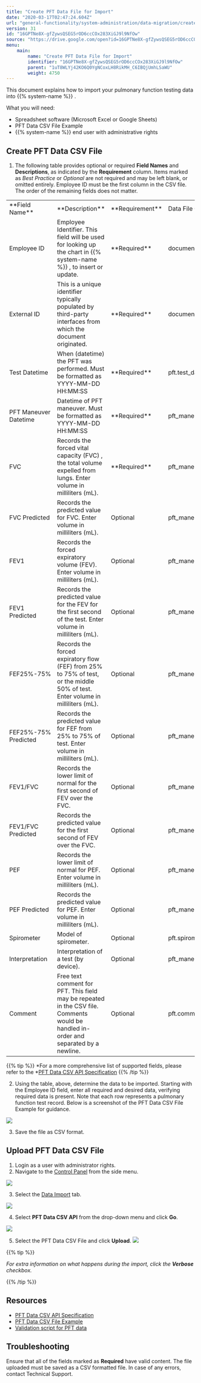 ```yaml
---
title: "Create PFT Data File for Import"
date: "2020-03-17T02:47:24.604Z"
url: "general-functionality/system-administration/data-migration/create-pft-data-file-for-import.html"
version: 31
id: "16GPTNe8X-gfZywsQSEG5rOD6ccCOx283XiGJ9l9NfOw"
source: "https://drive.google.com/open?id=16GPTNe8X-gfZywsQSEG5rOD6ccCOx283XiGJ9l9NfOw"
menu:
    main:
        name: "Create PFT Data File for Import"
        identifier: "16GPTNe8X-gfZywsQSEG5rOD6ccCOx283XiGJ9l9NfOw"
        parent: "1uT8WLYj42KO6Q0YgNCoxLH8RikMH_C6IBQjUmhLSaWU"
        weight: 4750
---
```

This document explains how to import your pulmonary function testing data into {{% system-name %}} .

What you will need:

* Spreadsheet software (Microsoft Excel or Google Sheets)
* PFT Data CSV File Example
* {{% system-name %}} end user with administrative rights

## Create PFT Data CSV File

1. The following table provides optional or required <strong>Field Names</strong> and <strong>Descriptions</strong>, as indicated by the <strong>Requirement</strong> column. Items marked as <em>Best Practice</em> or <em>Optional</em> are not required and may be left blank, or omitted entirely. Employee ID must be the first column in the CSV file. The order of the remaining fields does not matter.



<table>
  <tr>
    <td>**Field Name**</td>
    <td>**Description**</td>
    <td>**Requirement**</td>
    <td>Data File Column Header</td>
  </tr>
  <tr>
    <td>Employee ID</td>
    <td>Employee Identifier. This field will be used for looking up the chart in {{% system-name %}} , to insert or update.</td>
    <td>**Required**</td>
    <td>documents.pat_id</td>
  </tr>
  <tr>
    <td>External ID</td>
    <td>This is a unique identifier typically populated by third-party interfaces from which the document originated.</td>
    <td>**Required**</td>
    <td>documents.ext_doc_id</td>
  </tr>
  <tr>
    <td>Test Datetime</td>
    <td>When (datetime) the PFT was performed. Must be formatted as YYYY-MM-DD HH:MM:SS</td>
    <td>**Required**</td>
    <td>pft.test_datetime</td>
  </tr>
  <tr>
    <td>PFT Maneuver Datetime</td>
    <td>Datetime of PFT maneuver. Must be formatted as YYYY-MM-DD HH:MM:SS</td>
    <td>**Required**</td>
    <td>pft_maneuver.meneuver_datetime</td>
  </tr>
  <tr>
    <td>FVC</td>
    <td>Records the forced vital capacity (FVC) , the total volume expelled from lungs. Enter volume in milliliters (mL).</td>
    <td>**Required**</td>
    <td>pft_maneuver.fvc</td>
  </tr>
  <tr>
    <td>FVC Predicted</td>
    <td>Records the predicted value for FVC. Enter volume in milliliters (mL).</td>
    <td>Optional</td>
    <td>pft_maneuver.fvc_predicted</td>
  </tr>
  <tr>
    <td>FEV1</td>
    <td>Records the forced expiratory volume (FEV). Enter volume in milliliters (mL).</td>
    <td>Optional</td>
    <td>pft_maneuver.fev1</td>
  </tr>
  <tr>
    <td>FEV1 Predicted</td>
    <td>Records the predicted value for the FEV for the first second of the test. Enter volume in milliliters (mL).</td>
    <td>Optional</td>
    <td>pft_maneuver.fev1_predicted</td>
  </tr>
  <tr>
    <td>FEF25%-75%</td>
    <td>Records the forced expiratory flow (FEF) from 25% to 75% of test, or the middle 50% of test. Enter volume in milliliters (mL).</td>
    <td>Optional</td>
    <td>pft_maneuver.fef25_75</td>
  </tr>
  <tr>
    <td>FEF25%-75% Predicted</td>
    <td>Records the predicted value for FEF from 25% to 75% of test. Enter volume in milliliters (mL).</td>
    <td>Optional</td>
    <td>pft_maneuver.fef25_75_predicted</td>
  </tr>
  <tr>
    <td>FEV1/FVC</td>
    <td>Records the lower limit of normal for the first second of FEV over the FVC.</td>
    <td>Optional</td>
    <td>pft_maneuver.fev1_fvc</td>
  </tr>
  <tr>
    <td>FEV1/FVC Predicted</td>
    <td>Records the predicted value for the first second of FEV over the FVC.</td>
    <td>Optional</td>
    <td>pft_maneuver.fev1_fvc_predicted</td>
  </tr>
  <tr>
    <td>PEF</td>
    <td>Records the lower limit of normal for PEF. Enter volume in milliliters (mL).</td>
    <td>Optional</td>
    <td>pft_maneuver.pef</td>
  </tr>
  <tr>
    <td>PEF Predicted</td>
    <td>Records the predicted value for PEF. Enter volume in milliliters (mL).</td>
    <td>Optional</td>
    <td>pft_maneuver.pef_predicted</td>
  </tr>
  <tr>
    <td>Spirometer</td>
    <td>Model of spirometer.</td>
    <td>Optional</td>
    <td>pft.spirometer</td>
  </tr>
  <tr>
    <td>Interpretation</td>
    <td>Interpretation of a test (by device).</td>
    <td>Optional</td>
    <td>pft_maneuver.interpretation</td>
  </tr>
  <tr>
    <td>Comment</td>
    <td>Free text comment for PFT. This field may be repeated in the CSV file. Comments would be handled in-order and separated by a newline.</td>
    <td>Optional</td>
    <td>pft.comment</td>
  </tr>
</table>

 

{{% tip %}} *For a more comprehensive list of supported fields, please refer to the *[PFT Data CSV API Specification](https://docs.google.com/a/mieweb.com/spreadsheets/d/1uvP3Yi7uhMrvp_Ba_OBywXdElPLYzGNG9SRA7s2YqBM/) {{% /tip %}}


2. Using the table, above, determine the data to be imported. Starting with the Employee ID field, enter all required and desired data, verifying required data is present. Note that each row represents a pulmonary function test record. Below is a screenshot of the PFT Data CSV File Example for guidance.



![](create-pft-data-file-for-import.images/image1.png)



3. Save the file as CSV format.

## Upload PFT Data CSV File

1. Login as a user with administrator rights.
2. Navigate to the [Control Panel](https://system/f=layout&module=Admin&name=Home&tabmodule=admin&t=Admin) from the side menu.



![](create-pft-data-file-for-import.images/image2.png)



3. Select the [Data Import](https://system/?f=admin&s=wc_data_import&tabmodule=admin&tabselect=Data+import) tab.



![](create-pft-data-file-for-import.images/image3.png)



4. Select <strong>PFT Data CSV API</strong> from the drop-down menu and click <strong>Go</strong>.



![](create-pft-data-file-for-import.images/image4.png)



5. Select the PFT Data CSV File and click <strong>Upload</strong>.  ![](create-pft-data-file-for-import.images/image5.png)



{{% tip %}}

*For extra information on what happens during the import, click the ***_Verbose_*** checkbox.*

{{% /tip %}}


## Resources

* [PFT Data CSV API Specification](https://docs.google.com/a/mieweb.com/spreadsheets/d/1uvP3Yi7uhMrvp_Ba_OBywXdElPLYzGNG9SRA7s2YqBM/)
* [PFT Data CSV File Example](https://docs.google.com/spreadsheets/d/1uvP3Yi7uhMrvp_Ba_OBywXdElPLYzGNG9SRA7s2YqBM/export?format=csv&id=1uvP3Yi7uhMrvp_Ba_OBywXdElPLYzGNG9SRA7s2YqBM&gid=613534971)
* [Validation script for PFT data](https://drive.google.com/open?id=1U3Fqg47vEiggMI9FSFuqz1aiLVv5c8kSEbKHmV1Wh7Y)

## Troubleshooting

Ensure that all of the fields marked as **Required** have valid content. The file uploaded must be saved as a CSV formatted file. In case of any errors, contact Technical Support.

